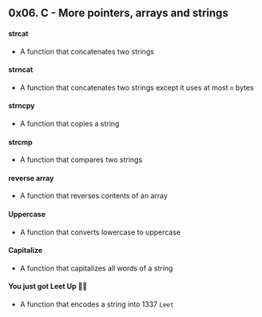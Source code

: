 ## 0x06. C - More pointers, arrays and strings

#### strcat
- A function that concatenates two strings

#### strncat
- A function that concatenates two strings except it uses at most `n` bytes

#### strncpy
- A function that copies a string

#### strcmp
- A function that compares two strings

#### reverse array
- A function that reverses contents of an array

#### Uppercase
- A function that converts lowercase to uppercase

#### Capitalize
- A function that capitalizes all words of a string

#### You just got Leet Up 🤵🏽
- A function that encodes a string into 1337 `Leet`
